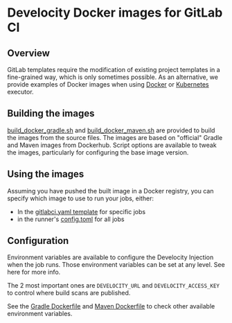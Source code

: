 # Develocity Docker images for GitLab CI

## Overview
GitLab templates require the modification of existing project templates in a fine-grained way, which is only sometimes possible.
As an alternative, we provide examples of Docker images when using [Docker](https://docs.gitlab.com/runner/executors/docker.html) or [Kubernetes](https://docs.gitlab.com/runner/executors/kubernetes/) executor.

## Building the images
[build_docker_gradle.sh](build_docker_gradle.sh) and [build_docker_maven.sh](build_docker_maven.sh) are provided to build the images from the source files.
The images are based on "official" Gradle and Maven images from Dockerhub.
Script options are available to tweak the images, particularly for configuring the base image version.

## Using the images
Assuming you have pushed the built image in a Docker registry, you can specify which image to use to run your jobs, either:
- In the [gitlabci.yaml template](https://docs.gitlab.com/runner/executors/docker.html#define-images-and-services-in-gitlab-ciyml) for specific jobs
- in the runner's [config.toml](https://docs.gitlab.com/runner/executors/docker.html#define-images-and-services-in-configtoml) for all jobs

## Configuration
Environment variables are available to configure the Develocity Injection when the job runs.
Those environment variables can be set at any level. See here for more info.

The 2 most important ones are `DEVELOCITY_URL` and `DEVELOCITY_ACCESS_KEY` to control where build scans are published.

See the [Gradle Dockerfile](src/gradle/docker/Dockerfile) and [Maven Dockerfile](src/maven/docker/Dockerfile) to check other available environment variables.
